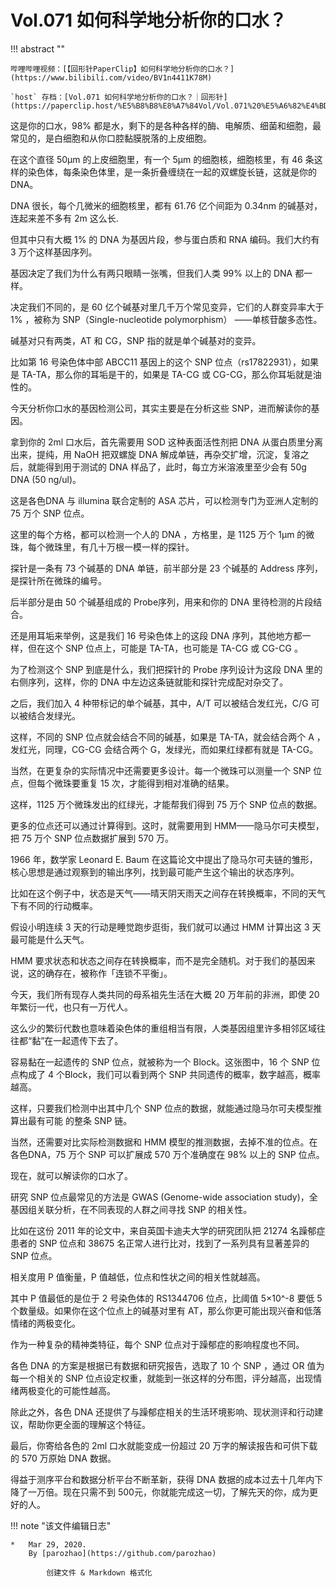 # Vol.071 如何科学地分析你的口水？

!!! abstract ""

	哔哩哔哩视频：[【回形针PaperClip】如何科学地分析你的口水？](https://www.bilibili.com/video/BV1n4411K78M)
	
	`host` 存档：[Vol.071 如何科学地分析你的口水？｜回形针](https://paperclip.host/%E5%B8%B8%E8%A7%84Vol/Vol.071%20%E5%A6%82%E4%BD%95%E7%A7%91%E5%AD%A6%E5%9C%B0%E5%88%86%E6%9E%90%E4%BD%A0%E7%9A%84%E5%8F%A3%E6%B0%B4%EF%BC%9F%EF%BD%9C%E5%9B%9E%E5%BD%A2%E9%92%88.mp4)

这是你的口水，98% 都是水，剩下的是各种各样的酶、电解质、细菌和细胞，最常见的，是白细胞和从你口腔黏膜脱落的上皮细胞。

在这个直径 50μm 的上皮细胞里，有一个 5μm 的细胞核，细胞核里，有 46 条这样的染色体，每条染色体里，是一条折叠缠绕在一起的双螺旋长链，这就是你的 DNA。

DNA 很长，每个几微米的细胞核里，都有 61.76 亿个间距为 0.34nm 的碱基对，连起来差不多有 2m 这么长.

但其中只有大概 1% 的 DNA 为基因片段，参与蛋白质和 RNA 编码。我们大约有 3 万个这样基因序列。

基因决定了我们为什么有两只眼睛一张嘴，但我们人类 99% 以上的 DNA 都一样。

决定我们不同的，是 60 亿个碱基对里几千万个常见变异，它们的人群变异率大于 1% ，被称为 SNP（Single-nucleotide polymorphism） ——单核苷酸多态性。

碱基对只有两类，AT 和 CG，SNP 指的就是单个碱基对的变异。

比如第 16 号染色体中部 ABCC11 基因上的这个 SNP 位点（rs17822931），如果是 TA-TA，那么你的耳垢是干的，如果是 TA-CG 或 CG-CG，那么你耳垢就是油性的。

今天分析你口水的基因检测公司，其实主要是在分析这些 SNP，进而解读你的基因。

拿到你的 2ml 口水后，首先需要用 SOD 这种表面活性剂把 DNA 从蛋白质里分离出来，提纯，用 NaOH 把双螺旋 DNA 解成单链，再杂交扩增，沉淀，复溶之后，就能得到用于测试的 DNA 样品了，此时，每立方米溶液里至少会有 50g DNA (50 ng/ul)。

这是各色DNA 与 illumina 联合定制的 ASA 芯片，可以检测专门为亚洲人定制的 75 万个 SNP 位点。

这里的每个方格，都可以检测一个人的 DNA ，方格里，是 1125 万个 1μm 的微珠，每个微珠里，有几十万根一模一样的探针。

探针是一条有 73 个碱基的 DNA 单链，前半部分是 23 个碱基的 Address 序列，是探针所在微珠的编号。

后半部分是由 50 个碱基组成的 Probe序列，用来和你的 DNA 里待检测的片段结合。

还是用耳垢来举例，这是我们 16 号染色体上的这段 DNA 序列，其他地方都一样，但在这个 SNP 位点上，可能是 TA-TA，也可能是 TA-CG 或 CG-CG 。

为了检测这个 SNP 到底是什么，我们把探针的 Probe 序列设计为这段 DNA 里的右侧序列，这样，你的 DNA 中左边这条链就能和探针完成配对杂交了。

之后，我们加入 4 种带标记的单个碱基，其中，A/T 可以被结合发红光，C/G 可以被结合发绿光。

这样，不同的 SNP 位点就会结合不同的碱基，如果是 TA-TA，就会结合两个 A ，发红光，同理，CG-CG 会结合两个 G，发绿光，而如果红绿都有就是 TA-CG。     

当然，在更复杂的实际情况中还需要更多设计。每一个微珠可以测量一个 SNP 位点，但每个微珠要重复 15 次，才能得到相对准确的结果。

这样，1125 万个微珠发出的红绿光，才能帮我们得到 75 万个 SNP 位点的数据。

更多的位点还可以通过计算得到。这时，就需要用到 HMM——隐马尔可夫模型，把 75 万个 SNP 位点数据扩展到 570 万。
 
1966 年，数学家 Leonard E. Baum 在这篇论文中提出了隐马尔可夫链的雏形，核心思想是通过观察到的输出序列，找到最可能产生这个输出的状态序列。

比如在这个例子中，状态是天气——晴天阴天雨天之间存在转换概率，不同的天气下有不同的行动概率。

假设小明连续 3 天的行动是睡觉跑步逛街，我们就可以通过 HMM 计算出这 3 天最可能是什么天气。

HMM 要求状态和状态之间存在转换概率，而不是完全随机。对于我们的基因来说，这的确存在，被称作「连锁不平衡」。

今天，我们所有现存人类共同的母系祖先生活在大概 20 万年前的非洲，即使 20 年繁衍一代，也只有一万代人。

这么少的繁衍代数也意味着染色体的重组相当有限，人类基因组里许多相邻区域往往都“黏”在一起遗传下去了。    

容易黏在一起遗传的 SNP 位点，就被称为一个 Block。这张图中，16 个 SNP 位点构成了 4 个Block，我们可以看到两个 SNP 共同遗传的概率，数字越高，概率越高。

这样，只要我们检测中出其中几个 SNP 位点的数据，就能通过隐马尔可夫模型推算出最有可能 的整条 SNP 链。

当然，还需要对比实际检测数据和 HMM 模型的推测数据，去掉不准的位点。在各色DNA，75 万个 SNP 可以扩展成 570 万个准确度在 98% 以上的 SNP 位点。

现在，就可以解读你的口水了。

研究 SNP 位点最常见的方法是 GWAS (Genome-wide association study)，全基因组关联分析，在不同表现的人群之间寻找 SNP 的相关性。
 
比如在这份 2011 年的论文中，来自英国卡迪夫大学的研究团队把 21274 名躁郁症患者的 SNP 位点和 38675 名正常人进行比对，找到了一系列具有显著差异的 SNP 位点。

相关度用 P 值衡量，P 值越低，位点和性状之间的相关性就越高。

其中 P 值最低的是位于 2 号染色体的 RS1344706 位点，比阈值 5×10^-8 要低 5 个数量级。如果你在这个位点上的碱基对里有 AT，那么你更可能出现兴奋和低落情绪的两极变化。

作为一种复杂的精神类特征，每个 SNP 位点对于躁郁症的影响程度也不同。

各色 DNA 的方案是根据已有数据和研究报告，选取了 10 个 SNP ，通过 OR 值为每一个相关的 SNP 位点设定权重，就能到一张这样的分布图，评分越高，出现情绪两极变化的可能性越高。  

除此之外，各色 DNA 还提供了与躁郁症相关的生活环境影响、现状测评和行动建议，帮助你更全面的理解这个特征。

最后，你寄给各色的 2ml 口水就能变成一份超过 20 万字的解读报告和可供下载的 570 万原始 DNA 数据。

得益于测序平台和数据分析平台不断革新，获得 DNA 数据的成本过去十几年内下降了一万倍。现在只需不到 500元，你就能完成这一切，了解先天的你，成为更好的人。

!!! note "该文件编辑日志"

	* 	Mar 29, 2020.
		By [parozhao](https://github.com/parozhao)
	
			创建文件 & Markdown 格式化

